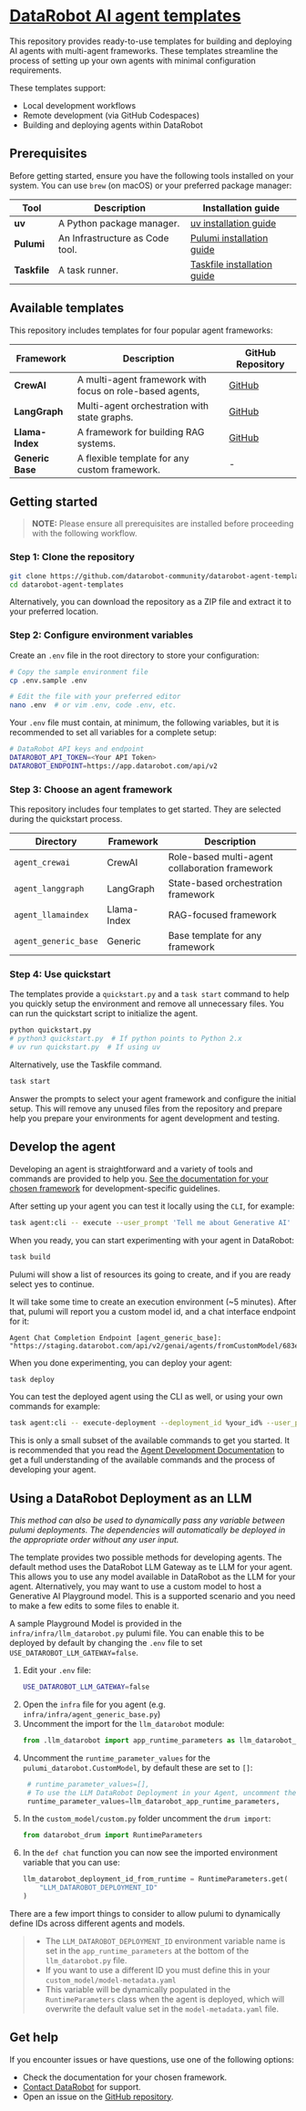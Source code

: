 # [DataRobot AI agent templates](https://github.com/datarobot-community/datarobot-agent-templates)

This repository provides ready-to-use templates for building and deploying AI agents with multi-agent frameworks. These templates streamline the process of setting up your own agents with minimal configuration requirements. 

These templates support:

- Local development workflows
- Remote development (via GitHub Codespaces)
- Building and deploying agents within DataRobot

## Prerequisites

Before getting started, ensure you have the following tools installed on your system. You can use `brew` (on macOS) or your preferred package manager:

| Tool | Description | Installation guide |
|------|-------------|-------------------|
| **uv** | A Python package manager. | [uv installation guide](https://docs.astral.sh/uv/getting-started/installation/) |
| **Pulumi** | An Infrastructure as Code tool. | [Pulumi installation guide](https://www.pulumi.com/docs/iac/download-install/) |
| **Taskfile** | A task runner. | [Taskfile installation guide](https://taskfile.dev/#/installation) |

## Available templates

This repository includes templates for four popular agent frameworks:

| Framework | Description | GitHub Repository |
|-----------|-------------|-------------------|
| **CrewAI** | A multi-agent framework with focus on role-based agents, | [GitHub](https://github.com/crewAIInc/crewAI) |
| **LangGraph** | Multi-agent orchestration with state graphs. | [GitHub](https://github.com/langchain-ai/langgraph) |
| **Llama-Index** | A framework for building RAG systems. | [GitHub](https://github.com/run-llama/llama_index) |
| **Generic Base** | A flexible template for any custom framework. | - |

## Getting started

> **NOTE:** Please ensure all prerequisites are installed before proceeding with the following workflow.

### Step 1: Clone the repository

```bash
git clone https://github.com/datarobot-community/datarobot-agent-templates.git
cd datarobot-agent-templates
```

Alternatively, you can download the repository as a ZIP file and extract it to your preferred location.

### Step 2: Configure environment variables

Create an `.env` file in the root directory to store your configuration:

```bash
# Copy the sample environment file
cp .env.sample .env

# Edit the file with your preferred editor
nano .env  # or vim .env, code .env, etc.
```

Your `.env` file must contain, at minimum, the following variables, but it is recommended to set all variables for a 
complete setup:

```bash
# DataRobot API keys and endpoint
DATAROBOT_API_TOKEN=<Your API Token>
DATAROBOT_ENDPOINT=https://app.datarobot.com/api/v2
```

### Step 3: Choose an agent framework

This repository includes four templates to get started. They are selected during the quickstart process.

| Directory | Framework | Description |
|-----------|-----------|-------------|
| `agent_crewai` | CrewAI | Role-based multi-agent collaboration framework |
| `agent_langgraph` | LangGraph | State-based orchestration framework |
| `agent_llamaindex` | Llama-Index | RAG-focused framework |
| `agent_generic_base` | Generic | Base template for any framework |

### Step 4: Use quickstart

The templates provide a `quickstart.py` and a `task start` command to help you quickly setup the environment and
remove all unnecessary files. You can run the quickstart script to initialize the agent.

```bash
python quickstart.py
# python3 quickstart.py  # If python points to Python 2.x
# uv run quickstart.py  # If using uv
```

Alternatively, use the Taskfile command.

```bash
task start
```

Answer the prompts to select your agent framework and configure the initial setup. This will remove any
unused files from the repository and prepare help you prepare your environments for agent development and testing.

## Develop the agent


Developing an agent is straightforward and a variety of tools and commands are provided to help you. [See the documentation for your chosen framework](./agent_generic_base/README.md) for development-specific guidelines.

After setting up your agent you can test it locally using the `CLI`, for example:
```bash
task agent:cli -- execute --user_prompt 'Tell me about Generative AI'
```

When you ready, you can start experimenting with your agent in DataRobot:
```bash
task build
```

Pulumi will show a list of resources its going to create, and if you are ready select yes to continue.

It will take some time to create an execution environment (~5 minutes). After that, pulumi will report you 
a custom model id, and a chat interface endpoint for it:
```
Agent Chat Completion Endpoint [agent_generic_base]: "https://staging.datarobot.com/api/v2/genai/agents/fromCustomModel/683ed1fcd767c535b580bc9d/chat/"
```

When you done experimenting, you can deploy your agent:
```bash
task deploy
```

You can test the deployed agent using the CLI as well, or using your own commands for example:
```bash
task agent:cli -- execute-deployment --deployment_id %your_id% --user_prompt 'Tell me about Generative AI'
```

This is only a small subset of the available commands to get you started. It is recommended that you read
the [Agent Development Documentation](./agent_generic_base/README.md) to get a full understanding of the available
commands and the process of developing your agent.


## Using a DataRobot Deployment as an LLM
_This method can also be used to dynamically pass any variable between pulumi deployments. The dependencies will
automatically be deployed in the appropriate order without any user input._

The template provides two possible methods for developing agents. The default method uses the DataRobot LLM Gateway
as te LLM for your agent. This allows you to use any model available in DataRobot as the LLM for your agent.
Alternatively, you may want to use a custom model to host a Generative AI Playground model. This is a 
supported scenario and you need to make a few edits to some files to enable it.

A sample Playground Model is provided in the `infra/infra/llm_datarobot.py` pulumi file. You can enable this 
to be deployed by default by changing the `.env` file to set `USE_DATAROBOT_LLM_GATEWAY=false`.

1. Edit your `.env` file:
   ```bash
   USE_DATAROBOT_LLM_GATEWAY=false
   ```
2. Open the `infra` file for you agent (e.g. `infra/infra/agent_generic_base.py`)
3. Uncomment the import for the `llm_datarobot` module:
   ```python
   from .llm_datarobot import app_runtime_parameters as llm_datarobot_app_runtime_parameters
   ```
4. Uncomment the `runtime_parameter_values` for the `pulumi_datarobot.CustomModel`, by default these are set to `[]`:
   ```python
    # runtime_parameter_values=[],
    # To use the LLM DataRobot Deployment in your Agent, uncomment the line below
    runtime_parameter_values=llm_datarobot_app_runtime_parameters,
    ```
5. In the `custom_model/custom.py` folder uncomment the `drum import`:
   ```python
   from datarobot_drum import RuntimeParameters
   ```
6. In the `def chat` function you can now see the imported environment variable that you can use:
    ```python
    llm_datarobot_deployment_id_from_runtime = RuntimeParameters.get(
        "LLM_DATAROBOT_DEPLOYMENT_ID"
    )
    ```

There are a few import things to consider to allow pulumi to dynamically define IDs across different agents and models.

> - The `LLM_DATAROBOT_DEPLOYMENT_ID` environment variable name is set in the `app_runtime_parameters` at the bottom
> of the `llm_datarobot.py` file.
> - If you want to use a different ID you must define this in your `custom_model/model-metadata.yaml`
> - This variable will be dynamically populated in the `RuntimeParameters` class when the agent is deployed, 
> which will overwrite the default value set in the `model-metadata.yaml` file.

## Get help

If you encounter issues or have questions, use one of the following options:

- Check the documentation for your chosen framework.
- [Contact DataRobot](https://docs.datarobot.com/en/docs/get-started/troubleshooting/general-help.html?redirect_source=community.datarobot.com) for support.
- Open an issue on the [GitHub repository](https://github.com/datarobot-community/datarobot-agent-templates).
